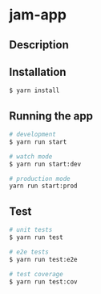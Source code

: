 # jam-app

## Description



## Installation

```bash
$ yarn install
```

## Running the app

```bash
# development
$ yarn run start

# watch mode
$ yarn run start:dev

# production mode
yarn run start:prod
```

## Test

```bash
# unit tests
$ yarn run test

# e2e tests
$ yarn run test:e2e

# test coverage
$ yarn run test:cov
```
